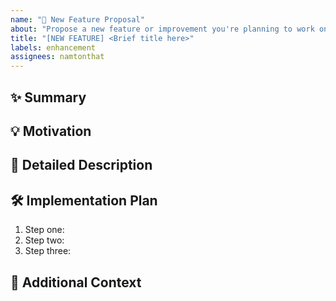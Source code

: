 ```yaml
---
name: "🚀 New Feature Proposal"
about: "Propose a new feature or improvement you're planning to work on"
title: "[NEW FEATURE] <Brief title here>"
labels: enhancement
assignees: namtonthat
---
```


## ✨ Summary
<!-- Provide a concise description of the feature you're planning to add -->
<Enter feature summary here>

## 💡 Motivation
<!-- Explain why this feature is needed. What problems does it solve? How will it improve the project? -->
<Describe the motivation behind the feature>

## 📖 Detailed Description
<!-- Describe the feature in detail. Consider including:
- What the feature does.
- How it integrates with the existing functionality.
- Any design or technical considerations. -->
<Enter detailed description here>

## 🛠 Implementation Plan
<!-- Outline your approach for building this feature -->
1. Step one: <Describe step one>
2. Step two: <Describe step two>
3. Step three: <Describe step three>

## 📝 Additional Context
<!-- Include any extra information such as screenshots, links, or relevant documentation -->
<Add any additional context or notes here>
